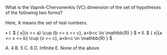 
What is the Vapnik-Chervonenkis (VC) dimension of the set of hypotheses of the following two forms? 

Here, $\mathbb{R}$ means the set of real numbers. 

• I. $ \{ x|{x <= a} \cup {b <= x <= c}, a<b<c \in \mathbb{R} \} $
• II. $ \{ x|{a <= x <= b} \cup {x >= c}, a<b<c \in \mathbb{R} \} $


A. 4
B. 5
C. 6
D. Infinite
E. None of the above